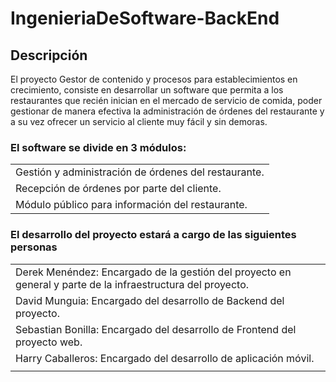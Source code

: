 # IngenieriaDeSoftware-BackEnd

## Descripción

<p>El proyecto Gestor de contenido y procesos para establecimientos en crecimiento, consiste en desarrollar un software que permita a los restaurantes que recién inician en el mercado de servicio de comida, poder gestionar de manera efectiva la administración de órdenes del restaurante y a su vez ofrecer un servicio al cliente muy fácil y sin demoras.</p>


### El software se divide en 3 módulos:
|  |  
|--|
|  Gestión y administración de órdenes del restaurante.  |
| Recepción de órdenes por parte del cliente.|
| Módulo público para información del restaurante.|


### El desarrollo del proyecto estará a cargo de las siguientes personas


| |
|--|
|   Derek Menéndez: Encargado de la gestión del proyecto en general y parte de la infraestructura del proyecto.|
|  David Munguia: Encargado del desarrollo de Backend del proyecto. |
|   Sebastian Bonilla: Encargado del desarrollo de Frontend del proyecto web.|
| Harry Caballeros: Encargado del desarrollo de aplicación móvil. |
||
    
